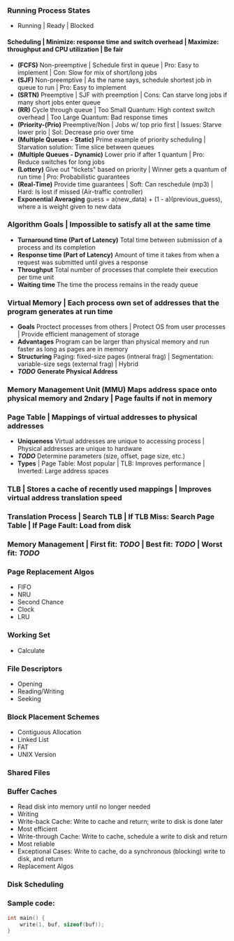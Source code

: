 ### Running Process States
 * Running | Ready | Blocked

#### Scheduling | Minimize: response time and switch overhead | Maximize: throughput and CPU utilization | Be fair
 * **(FCFS)** Non-preemptive | Schedule first in queue | Pro: Easy to implement | Con: Slow for mix of short/long jobs
 * **(SJF)** Non-preemptive | As the name says, schedule shortest job in queue to run | Pro: Easy to implement
 * **(SRTN)** Preemptive | SJF with preemption | Cons: Can starve long jobs if many short jobs enter queue
 * **(RR)** Cycle through queue | Too Small Quantum: High context switch overhead | Too Large Quantum: Bad response times
 * **(Priority-(Prio)** Preemptive/Non | Jobs w/ top prio first | Issues: Starve lower prio | Sol: Decrease prio over time
 * **(Multiple Queues - Static)** Prime example of priority scheduling | Starvation solution: Time slice between queues
 * **(Multiple Queues - Dynamic)** Lower prio if after 1 quantum | Pro: Reduce switches for long jobs
 * **(Lottery)** Give out "tickets" based on priority | Winner gets a quantum of run time | Pro: Probabilistic guarantees
 * **(Real-Time)** Provide time guarantees | Soft: Can reschedule (mp3) | Hard: Is lost if missed (Air-traffic controller)
 * **Exponential Averaging** guess = a(new_data) + (1 - a)(previous_guess), where a is weight given to new data

### Algorithm Goals | Impossible to satisfy all at the same time
 * **Turnaround time (Part of Latency)** Total time between submission of a process and its completion
 * **Response time (Part of Latency)** Amount of time it takes from when a request was submitted until gives a response
 * **Throughput** Total number of processes that complete their execution per time unit
 * **Waiting time** The time the process remains in the ready queue

### Virtual Memory | Each process own set of addresses that the program generates at run time
 * **Goals** Proctect processes from others | Protect OS from user processes | Provide efficient management of storage
 * **Advantages** Program can be larger than physical memory and run faster as long as pages are in memory
 * **Structuring** Paging: fixed-size pages (intneral frag) | Segmentation: variable-size segs (external frag) | Hybrid
 * **_TODO_** **Generate Physical Address** 

### Memory Management Unit (MMU) Maps address space onto physical memory and 2ndary | Page faults if not in memory

### Page Table | Mappings of virtual addresses to physical addresses
 * **Uniqueness** Virtual addresses are unique to accessing process | Physical addresses are unique to hardware
 * **_TODO_** Determine parameters (size, offset, page size, etc.)
 * **Types** | Page Table: Most popular | TLB: Improves performance | Inverted: Large address spaces

### TLB | Stores a cache of recently used mappings | Improves virtual address translation speed

### Translation Process | Search TLB | If TLB Miss: Search Page Table | If Page Fault: Load from disk

### Memory Management | First fit: **_TODO_** | Best fit: **_TODO_** | Worst fit: **_TODO_**

### Page Replacement Algos
 * FIFO
 * NRU
 * Second Chance
 * Clock
 * LRU

### Working Set
 * Calculate


### File Descriptors
 * Opening
 * Reading/Writing
 * Seeking

### Block Placement Schemes
 * Contiguous Allocation
 * Linked List
 * FAT
 * UNIX Version

### Shared Files

### Buffer Caches
 * Read disk into memory until no longer needed
 * Writing
  * Write-back Cache: Write to cache and return; write to disk is done later
   * Most efficient
  * Write-through Cache: Write to cache, schedule a write to disk and return
   * Most reliable
  * Exceptional Cases: Write to cache, do a synchronous (blocking) write to disk, and return
 * Replacement Algos

### Disk Scheduling

### Sample code:

```c
int main() {
    write(1, buf, sizeof(buf));
}
```
